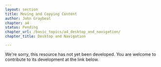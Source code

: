 ```yaml
---
layout: section
title: Moving and Copying Content
author: John Graybeal
chapter: a4
status: Pending
chapter_url: /basic_topics/a4_desktop_and_navigation/
chapter_title: Desktop and Navigation

---
```

We're sorry, this resource has not yet been developed. You are welcome to contribute to its development at the link below.
